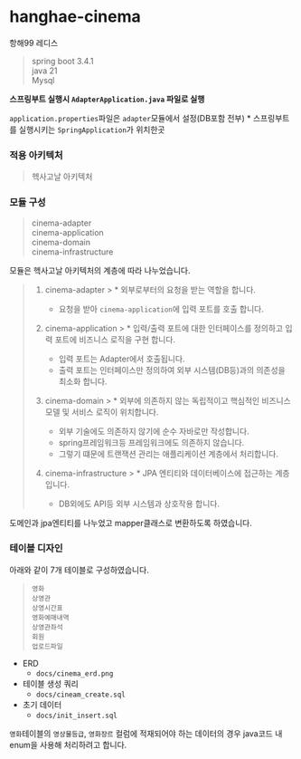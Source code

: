 # hanghae-cinema
항해99 레디스

> spring boot 3.4.1  
> java 21  
> Mysql  

**스프링부트 실행시 `AdapterApplication.java` 파일로 실행**  
  
`application.properties`파일은 `adapter`모듈에서 설정(DB포함 전부)
    * 스프링부트를 실행시키는 `SpringApplication`가 위치한곳  
   
  
### 적용 아키텍처
> 헥사고날 아키텍처

### 모듈 구성
> cinema-adapter  
> cinema-application  
> cinema-domain  
> cinema-infrastructure

모듈은 헥사고날 아키텍처의 계층에 따라 나누었습니다.

>1. cinema-adapter
    >     * 외부로부터의 요청을 받는 역할을 합니다.
>     * 요청을 받아  `cinema-application`에 입력 포트를 호출 합니다.
>
>2. cinema-application
    >     * 입력/출력 포트에 대한 인터페이스를 정의하고 입력 포트에 비즈니스 로직을 구현 합니다.
>     * 입력 포트는 Adapter에서 호출됩니다.
>     * 출력 포트는 인터페이스만 정의하여 외부 시스템(DB등)과의 의존성을 최소화 합니다.
>
>3. cinema-domain
    >     * 외부에 의존하지 않는 독립적이고 핵심적인 비즈니스 모델 및 서비스 로직이 위치합니다.
>     * 외부 기술에도 의존하지 않기에 순수 자바로만 작성합니다.
>     * spring프레임워크등 프레임워크에도 의존하지 않습니다.
>     * 그렇기 떄문에 트랜잭션 관리는 애플리케이션 계층에서 처리합니다.
>
>4. cinema-infrastructure
    >    * JPA 엔티티와 데이터베이스에 접근하는 계층입니다.
>    * DB외에도 API등 외부 시스템과 상호작용 합니다.
  
도메인과 jpa엔티티를 나누었고 mapper클래스로 변환하도록 하였습니다.   
  
### 테이블 디자인

아래와 같이 7개 테이블로 구성하였습니다.
> `영화`  
> `상영관`  
> `상영시간표`  
> `영화예매내역`  
> `상영관좌석`  
> `회원`  
> `업로드파일`  

* ERD
    * `docs/cinema_erd.png`
* 테이블 생성 쿼리
    * `docs/cineam_create.sql`
* 초기 데이터
    * `docs/init_insert.sql`

`영화`테이블의 `영상물등급`, `영화장르` 컬럼에 적재되어야 하는 데이터의 경우 java코드 내 enum을 사용해 처리하려고 합니다.  
